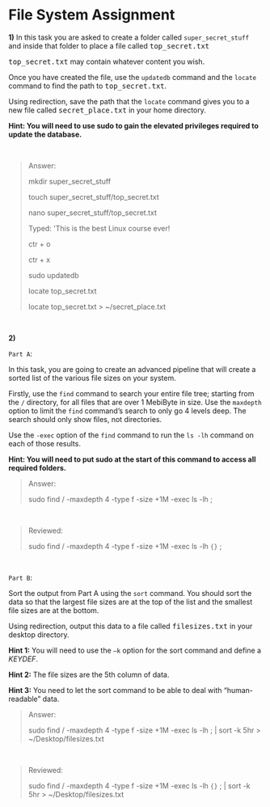# **File System Assignment**

**1)**
In this task you are asked to create a folder called `super_secret_stuff` and inside that folder to
place a file called <kbd>top_secret.txt</kbd>

<kbd>top_secret.txt</kbd> may contain whatever content you wish.

Once you have created the file, use the `updatedb` command and the `locate` command to find
the path to <kbd>top_secret.txt</kbd>.

Using redirection, save the path that the `locate` command gives you to a new file called
<kbd>secret_place.txt</kbd> in your home directory.

**Hint: You will need to use sudo to gain the elevated privileges required to update the
database.**

&nbsp;

> Answer: 
> 
> mkdir super_secret_stuff
>
> touch super_secret_stuff/top_secret.txt
>
> nano super_secret_stuff/top_secret.txt
>
> Typed: 'This is the best Linux course ever!
>
> ctr + o
>
> ctr + x
>
> sudo updatedb
>
> locate top_secret.txt
>
> locate top_secret.txt > ~/secret_place.txt 


&nbsp;

**2)**

`Part A`:


In this task, you are going to create an advanced pipeline that will create a sorted list of
the various file sizes on your system.

Firstly, use the `find` command to search your entire file tree; starting from the `/`
directory, for all files that are over 1 MebiByte in size. Use the `maxdepth` option to limit
the `find` command’s search to only go 4 levels deep. The search should only show
files, not directories.

Use the `-exec` option of the `find` command to run the `ls -lh` command on each of
those results.

**Hint: You will need to put sudo at the start of this command to access all required
folders.**

> Answer:
>
> sudo find / -maxdepth 4 -type f -size +1M -exec ls -lh \;

&nbsp;

> Reviewed:
>
> sudo find / -maxdepth 4 -type f -size +1M -exec ls -lh `{}` \;

&nbsp;

`Part B`:

Sort the output from Part A using the `sort` command. You should sort the data so that
the largest file sizes are at the top of the list and the smallest file sizes are at the bottom.

Using redirection, output this data to a file called <kbd>filesizes.txt</kbd> in your desktop directory.

**Hint 1:** You will need to use the `–k` option for the sort command and define a
*KEYDEF*.

**Hint 2:** The file sizes are the 5th column of data.

**Hint 3:** You need to let the sort command to be able to deal with “human-readable”
data.

> Answer:
>
> sudo find / -maxdepth 4 -type f -size +1M -exec ls -lh \; | sort -k 5hr > ~/Desktop/filesizes.txt

&nbsp;

> Reviewed:
>
> sudo find / -maxdepth 4 -type f -size +1M -exec ls -lh `{}` \; | sort -k 5hr > ~/Desktop/filesizes.txt